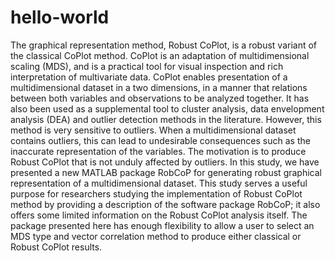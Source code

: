 # hello-world
The graphical representation method, Robust CoPlot, is a robust variant of the classical CoPlot method. CoPlot is an adaptation of multidimensional scaling (MDS), and is a practical tool for visual inspection and rich interpretation of multivariate data. CoPlot enables presentation of a multidimensional dataset in a two dimensions, in a manner that relations between both variables and observations to be analyzed together. It has also been used as a supplemental tool to cluster analysis, data envelopment analysis (DEA) and outlier detection methods in the literature. However, this method is very sensitive to outliers. When a multidimensional dataset contains outliers, this can lead to undesirable consequences such as the inaccurate representation of the variables. The motivation is to produce Robust CoPlot that is not unduly affected by outliers. In this study, we have presented a new MATLAB package RobCoP for generating robust graphical representation of a multidimensional dataset. This study serves a useful purpose for researchers studying the implementation of Robust CoPlot method by providing a description of the software package RobCoP; it also offers some limited information on the Robust CoPlot analysis itself. The package presented here has enough flexibility to allow a user to select an MDS type and vector correlation method to produce either classical or Robust CoPlot results.
